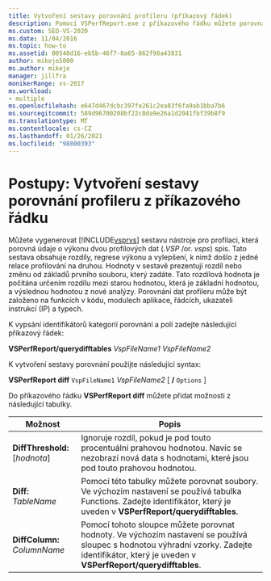 ```yaml
---
title: Vytvoření sestavy porovnání profileru (příkazový řádek)
description: Pomocí VSPerfReport.exe z příkazového řádku můžete porovnat výsledky dvou datových souborů profileru. Porovnání ukazuje rozdíly mezi relacemi profilace.
ms.custom: SEO-VS-2020
ms.date: 11/04/2016
ms.topic: how-to
ms.assetid: 00548d16-eb5b-46f7-8a65-862f98a43831
author: mikejo5000
ms.author: mikejo
manager: jillfra
monikerRange: vs-2017
ms.workload:
- multiple
ms.openlocfilehash: e647d467dcbc397fe261c2ea83f6fa9ab1bba7b6
ms.sourcegitcommit: 589d96700208bf22c8da9e26a1d2041fbf39b8f9
ms.translationtype: MT
ms.contentlocale: cs-CZ
ms.lasthandoff: 01/26/2021
ms.locfileid: "98800393"
---
```

# <a name="how-to-create-a-profiler-comparison-report-from-a-command-prompt"></a>Postupy: Vytvoření sestavy porovnání profileru z příkazového řádku
Můžete vygenerovat [!INCLUDE[vsprvs](../code-quality/includes/vsprvs_md.md)] sestavu nástroje pro profilaci, která porovná údaje o výkonu dvou profilových dat (.*VSP* /or. *vsps*) spis. Tato sestava obsahuje rozdíly, regrese výkonu a vylepšení, k nimž došlo z jedné relace profilování na druhou. Hodnoty v sestavě prezentují rozdíl nebo změnu od základů prvního souboru, který zadáte. Tato rozdílová hodnota je počítána určením rozdílu mezi starou hodnotou, která je základní hodnotou, a výslednou hodnotou z nové analýzy. Porovnání dat profileru může být založeno na funkcích v kódu, modulech aplikace, řádcích, ukazateli instrukcí (IP) a typech.

 K vypsání identifikátorů kategorií porovnání a polí zadejte následující příkazový řádek:

 **VSPerfReport/querydifftables**  *VspFileName1* *VspFileName2*

 K vytvoření sestavy porovnání použijte následující syntax:

 **VSPerfReport diff** `VspFileName1` *VspFileName2* [ **/** `Options` ]  

 Do příkazového řádku **VSPerfReport diff** můžete přidat možnosti z následující tabulky.

|Možnost|Popis|
|------------|-----------------|
|**DiffThreshold:**[*hodnota*]|Ignoruje rozdíl, pokud je pod touto procentuální prahovou hodnotou. Navíc se nezobrazí nová data s hodnotami, které jsou pod touto prahovou hodnotou.|
|**Diff:** *TableName*|Pomocí této tabulky můžete porovnat soubory. Ve výchozím nastavení se používá tabulka Functions. Zadejte identifikátor, který je uveden v **VSPerfReport/querydifftables**.|
|**DiffColumn:** *ColumnName*|Pomocí tohoto sloupce můžete porovnat hodnoty. Ve výchozím nastavení se používá sloupec s hodnotou výhradní vzorky. Zadejte identifikátor, který je uveden v **VSPerfReport/querydifftables**.|
